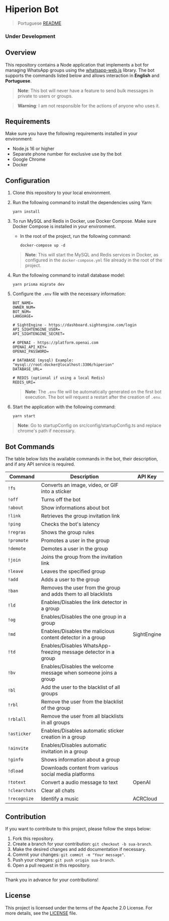 # Hiperion Bot

> Portuguese [README](./locales/pt/@README.md)

### Under Development

## Overview

This repository contains a Node application that implements a bot for managing WhatsApp groups using the [whatsapp-web.js](https://github.com/pedroslopez/whatsapp-web.js) library. The bot supports the commands listed below and allows interaction in **English** and **Portuguese**.

> **Note**: This bot will never have a feature to send bulk messages in private to users or groups.

> **Warning**: I am not responsible for the actions of anyone who uses it.

## Requirements

Make sure you have the following requirements installed in your environment:

- Node.js 16 or higher
- Separate phone number for exclusive use by the bot
- Google Chrome
- Docker

## Configuration

1. Clone this repository to your local environment.
2. Run the following command to install the dependencies using Yarn:

   ```shell
   yarn install
   ```

3. To run MySQL and Redis in Docker, use Docker Compose. Make sure Docker Compose is installed in your environment.

   - In the root of the project, run the following command:

     ```shell
     docker-compose up -d
     ```

   > **Note**: This will start the MySQL and Redis services in Docker, as configured in the `docker-compose.yml` file already in the root of the project.

4. Run the following command to install database model:

   ```shell
   yarn prisma migrate dev
   ```

5. Configure the `.env` file with the necessary information:

   ```plaintext
   BOT_NAME=
   OWNER_NUM=
   BOT_NUM=
   LANGUAGE=

   # SightEngine - https://dashboard.sightengine.com/login
   API_SIGHTENGINE_USER=
   API_SIGHTENGINE_SECRET=

   # OPENAI - https://platform.openai.com
   OPENAI_API_KEY=
   OPENAI_PASSWORD=

   # DATABASE (mysql) Example: "mysql://root:docker@localhost:3306/hiperion"
   DATABASE_URL=

   # REDIS (optional if using a local Redis)
   REDIS_URI=
   ```

   > **Note**: The `.env` file will be automatically generated on the first bot execution. The bot will request a restart after the creation of `.env`.

6. Start the application with the following command:

   ```shell
   yarn start
   ```

> **Note**: Go to startupConfig on src/config/startupConfig.ts and replace chrome's path if necessary.

## Bot Commands

The table below lists the available commands in the bot, their description, and if any API service is required.

| Command       | Description                                                     | API Key     |
| ------------- | --------------------------------------------------------------- | ----------- |
| `!fs`         | Converts an image, video, or GIF into a sticker                 |             |
| `!off`        | Turns off the bot                                               |             |
| `!about`      | Show informations about bot                                     |             |
| `!link`       | Retrieves the group invitation link                             |             |
| `!ping`       | Checks the bot's latency                                        |             |
| `!regras`     | Shows the group rules                                           |             |
| `!promote`    | Promotes a user in the group                                    |             |
| `!demote`     | Demotes a user in the group                                     |             |
| `!join`       | Joins the group from the invitation link                        |             |
| `!leave`      | Leaves the specified group                                      |             |
| `!add`        | Adds a user to the group                                        |             |
| `!ban`        | Removes the user from the group and adds them to all blacklists |             |
| `!ld`         | Enables/Disables the link detector in a group                   |             |
| `!og`         | Enables/Disables the one group in a group                       |             |
| `!md`         | Enables/Disables the malicious content detector in a group      | SightEngine |
| `!td`         | Enables/Disables WhatsApp-freezing message detector in a group  |             |
| `!bv`         | Enables/Disables the welcome message when someone joins a group |             |
| `!bl`         | Add the user to the blacklist of all groups                     |             |
| `!rbl`        | Remove the user from the blacklist of the group                 |             |
| `!rblall`     | Remove the user from all blacklists in all groups               |             |
| `!asticker`   | Enables/Disables automatic sticker creation in a group          |             |
| `!ainvite`    | Enables/Disables automatic invitation in a group                |             |
| `!ginfo`      | Shows information about a group                                 |             |
| `!dload`      | Downloads content from various social media platforms           |             |
| `!totext`     | Convert a audio message to text                                 | OpenAI      |
| `!clearchats` | Clear all chats                                                 |             |
| `!recognize`  | Identify a music                                                | ACRCloud    |

## Contribution

If you want to contribute to this project, please follow the steps below:

1. Fork this repository.
2. Create a branch for your contribution: `git checkout -b sua-branch`.
3. Make the desired changes and add documentation if necessary.
4. Commit your changes: `git commit -m "Your message"`.
5. Push your changes: `git push origin sua-branch`.
6. Open a pull request in this repository.

---

Thank you in advance for your contributions!

## License

This project is licensed under the terms of the Apache 2.0 License. For more details, see the [LICENSE](./LICENSE) file.
